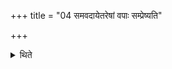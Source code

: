 +++
title = "04 समवदायेतरेषां वपाः सम्प्रेष्यति"

+++

<details><summary>थिते</summary>

4. After having cut the omenta of the other animals he gives orders (to the Maitrāvaruṇa).  
</details>
